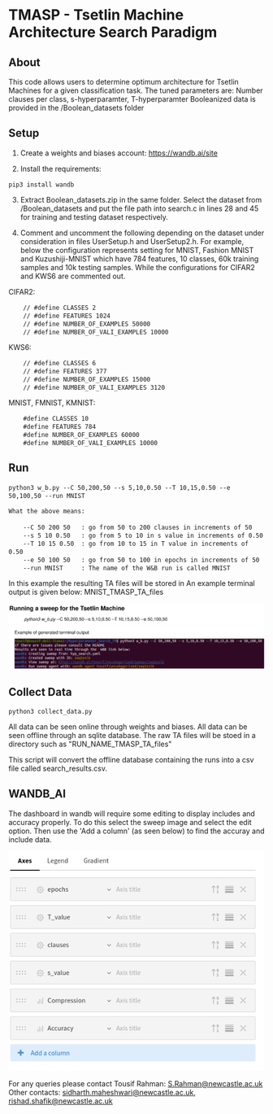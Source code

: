 # TMASP - Tsetlin Machine Architecture Search Paradigm

## About
This code allows users to determine optimum architecture for Tsetlin Machines for a given classification task.
The tuned parameters are: Number clauses per class, s-hyperparamter, T-hyperparamter 
Booleanized data is provided in the /Boolean_datasets folder


## Setup

1) Create a weights and biases account: https://wandb.ai/site

2) Install the requirements:
    
```
pip3 install wandb

```

3) Extract Boolean_datasets.zip in the same folder. Select the dataset from /Boolean_datasets and put the file path into search.c in lines 28 and 45 for training and testing dataset respectively. 

4) Comment and uncomment the following depending on the dataset under consideration in files UserSetup.h and UserSetup2.h. For example, below the configuration represents setting for MNIST, Fashion MNIST and Kuzushiji-MNIST which have 784 features, 10 classes, 60k training samples and 10k testing samples. While the configurations for CIFAR2 and KWS6 are commented out.

CIFAR2:

		// #define CLASSES 2
		// #define FEATURES 1024
		// #define NUMBER_OF_EXAMPLES 50000
		// #define NUMBER_OF_VALI_EXAMPLES 10000

KWS6:

		// #define CLASSES 6
		// #define FEATURES 377
		// #define NUMBER_OF_EXAMPLES 15000
		// #define NUMBER_OF_VALI_EXAMPLES 3120

MNIST, FMNIST, KMNIST:

		#define CLASSES 10
		#define FEATURES 784
		#define NUMBER_OF_EXAMPLES 60000
		#define NUMBER_OF_VALI_EXAMPLES 10000

## Run
```
python3 w_b.py --C 50,200,50 --s 5,10,0.50 --T 10,15,0.50 --e 50,100,50 --run MNIST
```

    What the above means: 

        --C 50 200 50   : go from 50 to 200 clauses in increments of 50
        --s 5 10 0.50   : go from 5 to 10 in s value in increments of 0.50
        --T 10 15 0.50  : go from 10 to 15 in T value in increments of 0.50
        --e 50 100 50   : go from 50 to 100 in epochs in increments of 50
        --run MNIST     : The name of the W&B run is called MNIST

In this example the resulting TA files will be stored in 
An example terminal output is given below: MNIST_TMASP_TA_files

![My Image](howto.png)


## Collect Data

```
python3 collect_data.py
```
All data can be seen online through weights and biases. 
All data can be seen offline through an sqlite database. 
The raw TA files will be stoed in a directory such as "RUN_NAME_TMASP_TA_files"

This script will convert the offline database containing the runs into a csv file called search_results.csv. 

## WANDB_AI

The dashboard in wandb will require some editing to display includes and accuracy properly. To do this select the sweep image
and select the edit option. Then use the 'Add a column' (as seen below) to find the accuray and include data.

![My Image](w&b.png)

For any queries please contact Tousif Rahman: S.Rahman@newcastle.ac.uk
Other contacts: sidharth.maheshwari@newcastle.ac.uk, rishad.shafik@newcastle.ac.uk